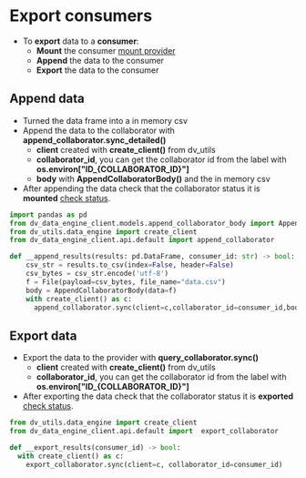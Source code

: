 # Export consumers

- To **export** data to a **consumer**:
  - **Mount** the consumer [mount provider](/docs/algorithm-development/learn-by-example/mount)
  - **Append** the data to the consumer
  - **Export** the data to the consumer

## Append data

- Turned the data frame into a in memory csv
- Append the data to the collaborator with **append_collaborator.sync_detailed()**
  - **client** created with **create_client()** from dv_utils
  - **collaborator_id**, you can get the collaborator id from the label with **os.environ[\"ID_\{COLLABORATOR_ID}"]**
  - **body** with **AppendCollaboratorBody()** and the in memory csv
- After appending the data check that the collaborator status it is **mounted** [check status](/docs/algorithm-development/learn-by-example/check-status).

```python
import pandas as pd
from dv_data_engine_client.models.append_collaborator_body import AppendCollaboratorBody
from dv_utils.data_engine import create_client
from dv_data_engine_client.api.default import append_collaborator

def __append_results(results: pd.DataFrame, consumer_id: str) -> bool:
    csv_str = results.to_csv(index=False, header=False)
    csv_bytes = csv_str.encode('utf-8')
    f = File(payload=csv_bytes, file_name="data.csv")
    body = AppendCollaboratorBody(data=f)
    with create_client() as c:
      append_collaborator.sync(client=c,collaborator_id=consumer_id,body=body)
```

## Export data

- Export the data to the provider with **query_collaborator.sync()**
  - **client** created with **create_client()** from dv_utils
  - **collaborator_id**, you can get the collaborator id from the label with **os.environ[\"ID_\{COLLABORATOR_ID}"]**
- After exporting the data check that the collaborator status it is **exported** [check status](/docs/algorithm-development/learn-by-example/check-status).

```python
from dv_utils.data_engine import create_client
from dv_data_engine_client.api.default import  export_collaborator

def __export_results(consumer_id) -> bool:
  with create_client() as c:
    export_collaborator.sync(client=c, collaborator_id=consumer_id)
```

